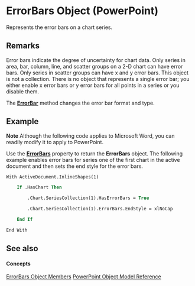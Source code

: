 
# ErrorBars Object (PowerPoint)

Represents the error bars on a chart series.


## Remarks

 Error bars indicate the degree of uncertainty for chart data. Only series in area, bar, column, line, and scatter groups on a 2-D chart can have error bars. Only series in scatter groups can have x and y error bars. This object is not a collection. There is no object that represents a single error bar; you either enable x error bars or y error bars for all points in a series or you disable them.

The  **[ErrorBar](a25795b8-a954-0803-bea6-6c650190ad3f.md)** method changes the error bar format and type.


## Example




 **Note**  Although the following code applies to Microsoft Word, you can readily modify it to apply to PowerPoint.

Use the  **[ErrorBars](6d3a4bd3-93f1-95d6-6d8e-4f296c1b5f95.md)** property to return the **ErrorBars** object. The following example enables error bars for series one of the first chart in the active document and then sets the end style for the error bars.




```vb
With ActiveDocument.InlineShapes(1)

    If .HasChart Then

        .Chart.SeriesCollection(1).HasErrorBars = True

        .Chart.SeriesCollection(1).ErrorBars.EndStyle = xlNoCap

    End If

End With
```


## See also


#### Concepts


[ErrorBars Object Members](dd74bad3-a74a-71fa-0384-5e43a39cd0b1.md)
[PowerPoint Object Model Reference](00acd64a-5896-0459-39af-98df2849849e.md)
